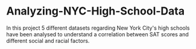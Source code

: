 # Analyzing-NYC-High-School-Data
In this project 5 different datasets regarding New York City's high schools have been analysed to understand a correlation between SAT scores and different social and racial factors.

